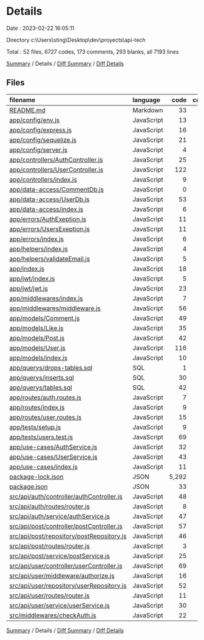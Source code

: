 # Details

Date : 2023-02-22 16:05:11

Directory c:\\Users\\sting\\Desktop\\dev\\proyects\\api-tech

Total : 52 files,  6727 codes, 173 comments, 293 blanks, all 7193 lines

[Summary](results.md) / Details / [Diff Summary](diff.md) / [Diff Details](diff-details.md)

## Files
| filename | language | code | comment | blank | total |
| :--- | :--- | ---: | ---: | ---: | ---: |
| [README.md](/README.md) | Markdown | 33 | 0 | 16 | 49 |
| [app/config/env.js](/app/config/env.js) | JavaScript | 13 | 0 | 1 | 14 |
| [app/config/express.js](/app/config/express.js) | JavaScript | 16 | 0 | 2 | 18 |
| [app/config/sequelize.js](/app/config/sequelize.js) | JavaScript | 21 | 0 | 4 | 25 |
| [app/config/server.js](/app/config/server.js) | JavaScript | 4 | 0 | 0 | 4 |
| [app/controllers/AuthController.js](/app/controllers/AuthController.js) | JavaScript | 25 | 0 | 4 | 29 |
| [app/controllers/UserController.js](/app/controllers/UserController.js) | JavaScript | 122 | 1 | 17 | 140 |
| [app/controllers/index.js](/app/controllers/index.js) | JavaScript | 9 | 0 | 1 | 10 |
| [app/data-access/CommentDb.js](/app/data-access/CommentDb.js) | JavaScript | 0 | 0 | 1 | 1 |
| [app/data-access/UserDb.js](/app/data-access/UserDb.js) | JavaScript | 53 | 0 | 8 | 61 |
| [app/data-access/index.js](/app/data-access/index.js) | JavaScript | 6 | 0 | 2 | 8 |
| [app/errors/AuthExeption.js](/app/errors/AuthExeption.js) | JavaScript | 11 | 0 | 3 | 14 |
| [app/errors/UsersExeption.js](/app/errors/UsersExeption.js) | JavaScript | 11 | 0 | 1 | 12 |
| [app/errors/index.js](/app/errors/index.js) | JavaScript | 6 | 0 | 0 | 6 |
| [app/helpers/index.js](/app/helpers/index.js) | JavaScript | 4 | 0 | 1 | 5 |
| [app/helpers/validateEmail.js](/app/helpers/validateEmail.js) | JavaScript | 5 | 0 | 1 | 6 |
| [app/index.js](/app/index.js) | JavaScript | 18 | 0 | 4 | 22 |
| [app/jwt/index.js](/app/jwt/index.js) | JavaScript | 5 | 0 | 2 | 7 |
| [app/jwt/jwt.js](/app/jwt/jwt.js) | JavaScript | 23 | 6 | 4 | 33 |
| [app/middlewares/index.js](/app/middlewares/index.js) | JavaScript | 7 | 0 | 2 | 9 |
| [app/middlewares/middleware.js](/app/middlewares/middleware.js) | JavaScript | 56 | 0 | 15 | 71 |
| [app/models/Comment.js](/app/models/Comment.js) | JavaScript | 49 | 1 | 5 | 55 |
| [app/models/Like.js](/app/models/Like.js) | JavaScript | 35 | 1 | 5 | 41 |
| [app/models/Post.js](/app/models/Post.js) | JavaScript | 42 | 1 | 5 | 48 |
| [app/models/User.js](/app/models/User.js) | JavaScript | 116 | 0 | 3 | 119 |
| [app/models/index.js](/app/models/index.js) | JavaScript | 10 | 0 | 1 | 11 |
| [app/querys/drops-tables.sql](/app/querys/drops-tables.sql) | SQL | 1 | 1 | 1 | 3 |
| [app/querys/inserts.sql](/app/querys/inserts.sql) | SQL | 30 | 2 | 2 | 34 |
| [app/querys/tables.sql](/app/querys/tables.sql) | SQL | 42 | 0 | 3 | 45 |
| [app/routes/auth.routes.js](/app/routes/auth.routes.js) | JavaScript | 7 | 0 | 5 | 12 |
| [app/routes/index.js](/app/routes/index.js) | JavaScript | 9 | 0 | 2 | 11 |
| [app/routes/user.routes.js](/app/routes/user.routes.js) | JavaScript | 15 | 8 | 2 | 25 |
| [app/tests/setup.js](/app/tests/setup.js) | JavaScript | 9 | 0 | 2 | 11 |
| [app/tests/users.test.js](/app/tests/users.test.js) | JavaScript | 69 | 95 | 23 | 187 |
| [app/use-cases/AuthService.js](/app/use-cases/AuthService.js) | JavaScript | 32 | 18 | 15 | 65 |
| [app/use-cases/UserService.js](/app/use-cases/UserService.js) | JavaScript | 43 | 0 | 17 | 60 |
| [app/use-cases/index.js](/app/use-cases/index.js) | JavaScript | 11 | 0 | 1 | 12 |
| [package-lock.json](/package-lock.json) | JSON | 5,292 | 0 | 1 | 5,293 |
| [package.json](/package.json) | JSON | 33 | 9 | 0 | 42 |
| [src/api/auth/controller/authController.js](/src/api/auth/controller/authController.js) | JavaScript | 48 | 0 | 14 | 62 |
| [src/api/auth/routes/router.js](/src/api/auth/routes/router.js) | JavaScript | 8 | 6 | 6 | 20 |
| [src/api/auth/service/authService.js](/src/api/auth/service/authService.js) | JavaScript | 47 | 5 | 17 | 69 |
| [src/api/post/controller/postController.js](/src/api/post/controller/postController.js) | JavaScript | 57 | 0 | 12 | 69 |
| [src/api/post/repository/postRepository.js](/src/api/post/repository/postRepository.js) | JavaScript | 46 | 0 | 9 | 55 |
| [src/api/post/routes/router.js](/src/api/post/routes/router.js) | JavaScript | 3 | 8 | 2 | 13 |
| [src/api/post/service/postService.js](/src/api/post/service/postService.js) | JavaScript | 25 | 0 | 7 | 32 |
| [src/api/user/controller/userController.js](/src/api/user/controller/userController.js) | JavaScript | 69 | 3 | 16 | 88 |
| [src/api/user/middleware/authorize.js](/src/api/user/middleware/authorize.js) | JavaScript | 16 | 0 | 1 | 17 |
| [src/api/user/repository/userRepository.js](/src/api/user/repository/userRepository.js) | JavaScript | 52 | 0 | 7 | 59 |
| [src/api/user/routes/router.js](/src/api/user/routes/router.js) | JavaScript | 11 | 8 | 7 | 26 |
| [src/api/user/service/userService.js](/src/api/user/service/userService.js) | JavaScript | 30 | 0 | 10 | 40 |
| [src/middlewares/checkAuth.js](/src/middlewares/checkAuth.js) | JavaScript | 22 | 0 | 3 | 25 |

[Summary](results.md) / Details / [Diff Summary](diff.md) / [Diff Details](diff-details.md)